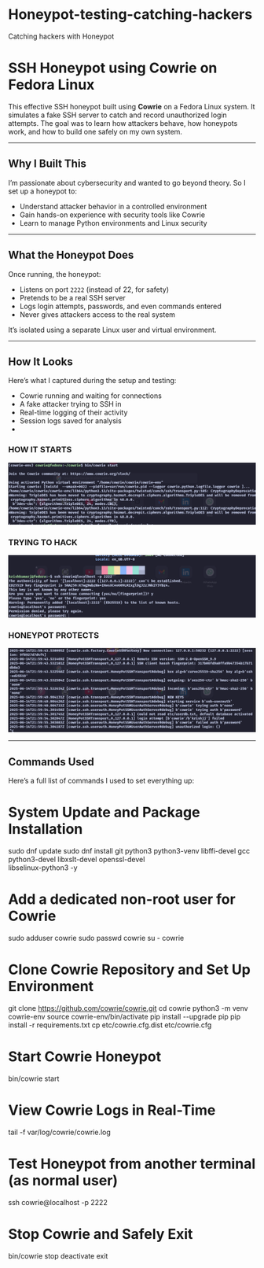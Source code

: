 # Honeypot-testing-catching-hackers
Catching hackers with Honeypot 


# SSH Honeypot using Cowrie on Fedora Linux

This effective SSH honeypot built using **Cowrie** on a Fedora Linux system. It simulates a fake SSH server to catch and record unauthorized login attempts. The goal was to learn how attackers behave, how honeypots work, and how to build one safely on my own system.

---

## Why I Built This

I’m passionate about cybersecurity and wanted to go beyond theory. So I set up a honeypot to:
- Understand attacker behavior in a controlled environment
- Gain hands-on experience with security tools like Cowrie
- Learn to manage Python environments and Linux security

---

## What the Honeypot Does

Once running, the honeypot:
- Listens on port `2222` (instead of 22, for safety)
- Pretends to be a real SSH server
- Logs login attempts, passwords, and even commands entered
- Never gives attackers access to the real system

It’s isolated using a separate Linux user and virtual environment.

---

## How It Looks

Here’s what I captured during the setup and testing:
- Cowrie running and waiting for connections
- A fake attacker trying to SSH in
- Real-time logging of their activity
- Session logs saved for analysis
- 
### HOW IT STARTS
![HOW IT STARTS](START.png)
### TRYING TO HACK
![TRYING TO HACK](Invading.png)
### HONEYPOT PROTECTS
![Honeypot Protects](Honeypot.png)

---

## Commands Used

Here’s a full list of commands I used to set everything up:
# System Update and Package Installation
sudo dnf update
sudo dnf install git python3 python3-venv libffi-devel gcc \
                 python3-devel libxslt-devel openssl-devel \
                 libselinux-python3 -y

# Add a dedicated non-root user for Cowrie
sudo adduser cowrie
sudo passwd cowrie
su - cowrie

# Clone Cowrie Repository and Set Up Environment
git clone https://github.com/cowrie/cowrie.git
cd cowrie
python3 -m venv cowrie-env
source cowrie-env/bin/activate
pip install --upgrade pip
pip install -r requirements.txt
cp etc/cowrie.cfg.dist etc/cowrie.cfg

# Start Cowrie Honeypot
bin/cowrie start

# View Cowrie Logs in Real-Time
tail -f var/log/cowrie/cowrie.log

# Test Honeypot from another terminal (as normal user)
ssh cowrie@localhost -p 2222

# Stop Cowrie and Safely Exit
bin/cowrie stop
deactivate
exit

